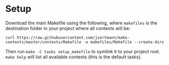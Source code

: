 # Setup

Download the main Makefile using the following, where `makefiles` is the destination folder in your project where all contexts will be:
```
curl https://raw.githubusercontent.com/jvortmann/make-contexts/master/contexts/Makefile -o makefiles/Makefile --create-dirs
```

Then run `make -C tasks setup_makefile` to symlink it to your project root.
`make help` will list all available contexts (this is the default tasks).
